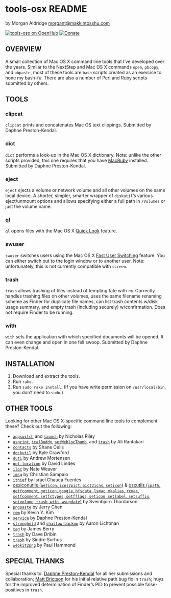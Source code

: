 tools-osx README
================

by Morgan Aldridge <morgant@makkintosshu.com>

[![tools-osx on OpenHub](https://www.openhub.net/p/tools-osx/widgets/project_thin_badge.gif)](https://www.openhub.net/p/tools-osx) [![Donate](https://img.shields.io/badge/Donate-PayPal-green.svg)](https://www.paypal.com/cgi-bin/webscr?cmd=_donations&business=DBY3R8ARLDELE&currency_code=USD&source=url)

OVERVIEW
--------

A small collection of Mac OS X command line tools that I’ve developed over the years. Similar to the NextStep and Mac OS X commands `open`, `pbcopy`, and `pbpaste`, most of these tools are `bash` scripts created as an exercise to hone my bash-fu. There are also a number of Perl and Ruby scripts submitted by others.

TOOLS
-----

### clipcat

`clipcat` prints and concatenates Mac OS text clippings. Submitted by Daphne Preston-Kendal.

### dict

`dict` performs a look-up in the Mac OS X dictionary. Note: unlike the other scripts provided, this one requires that you have [MacRuby](http://macruby.org/) installed. Submitted by Daphne Preston-Kendal.

### eject

`eject` ejects a volume or network volume and all other volumes on the same local device. A shorter, simpler, smarter wrapper of `diskutil`’s various eject/unmount options and allows specifying either a full path in `/Volumes` or just the volume name.

### ql

`ql` opens files with the Mac OS X [Quick Look](https://support.apple.com/en-ca/guide/mac-help/mh14119/mac) feature.

### swuser

`swuser` switches users using the Mac OS X [Fast User Switching](https://support.apple.com/en-ca/guide/mac-help/mchlp2439/mac) feature. You can either switch out to the login window or to another user. Note: unfortunately, this is not currently compatible with `screen`.

### trash

`trash` allows trashing of files instead of tempting fate with `rm`. Correctly handles trashing files on other volumes, uses the same filename renaming scheme as Finder for duplicate file names, can list trash contents w/disk usage summary, and empty trash (including securely) w/confirmation. Does not require Finder to be running.

### with

`with` sets the application with which specified documents will be opened. It can even change and open in one fell swoop. Submitted by Daphne Preston-Kendal.

INSTALLATION
------------

1. Download and extract the tools.
2. Run `rake`.
3. Run `sudo rake install`. (If you have write permission on `/usr/local/bin`, you don’t need to `sudo`.)

OTHER TOOLS
-----------

Looking for other Mac OS X-specific command line tools to complement these? Check out the following:

* [`appswitch`](http://sabi.net/nriley/software/#appswitch) and [`launch`](http://sabi.net/nriley/software/#launch) by Nicholas Riley
* [`asprint`](http://hasseg.org/asprint/), [`icalBuddy`](http://hasseg.org/icalBuddy/), [`setWeblocThumb`](http://hasseg.org/setWeblocThumb/), and [`trash`](http://hasseg.org/trash/) by Ali Rantakari
* [`contacts`](https://web.archive.org/web/20160319061131/http://www.gnufoo.org/contacts/) by Shane Celis
* [`dockutil`](https://github.com/kcrawford/dockutil) by Kyle Crawford
* [`duti`](https://github.com/moretension/duti) by Andrew Mortensen
* [`get-location`](https://github.com/lindes/get-location) by David Lindes
* [`iloc`](https://derailer.org/iloc/) by Nate Weaver
* [`imsg`](https://github.com/chrisfsampaio/imsg) by Christian Sampaio
* [`ithief`](https://web.archive.org/web/20120418093332/http://cachivaches.chauca.net/ithief/) by Israel Chauca Fuentes
* [osxiconutils (`geticon`, `icns2pict`, `pict2icns`, `seticon`)](http://sveinbjorn.org/osxiconutils) & [osxutils (`cpath`, `getfcomment`, `geticon`, `google`, `hfsdata`, `lsmac`, `mkalias`, `rcmac`, `setfcomment`, `setfctypes`, `setfflags`, `seticon`, `setlabel`, `setsuffix`, `setvolume`, `trash`, `wiki`, `wsupdate`)](https://web.archive.org/web/20100831125502/http://osxutils.sourceforge.net/) by Sveinbjorn Thordarson
* [`pngpaste`](https://github.com/jcsalterego/pngpaste) by Jerry Chen
* [`rem`](https://github.com/kykim/rem) by Kevin Y. Kim
* [`service`](https://github.com/dpk/service) by Daphne Preston-Kendal
* [`stronghold`](https://github.com/alichtman/stronghold) and [`shallow-backup`](https://github.com/alichtman/shallow-backup) by Aaron Lichtman
* [`tag`](https://github.com/jdberry/tag) by James Berry
* [`trash`](http://www.dribin.org/dave/osx-trash/) by Dave Dribin
* [`trash`](https://github.com/sindresorhus/trash) by Sindre Sorhus
* [`webkit2png`](http://www.paulhammond.org/webkit2png/) by Paul Hammond

SPECIAL THANKS
--------------

Special thanks to: [Daphne Preston-Kendal](http://dpk.io/) for all her submissions and collaboration; [Matt Brictson](https://mattbrictson.com) for his initial relative path bug fix in `trash`; huyz for the improved determination of Finder’s PID to prevent possible false-positives in `trash`.
